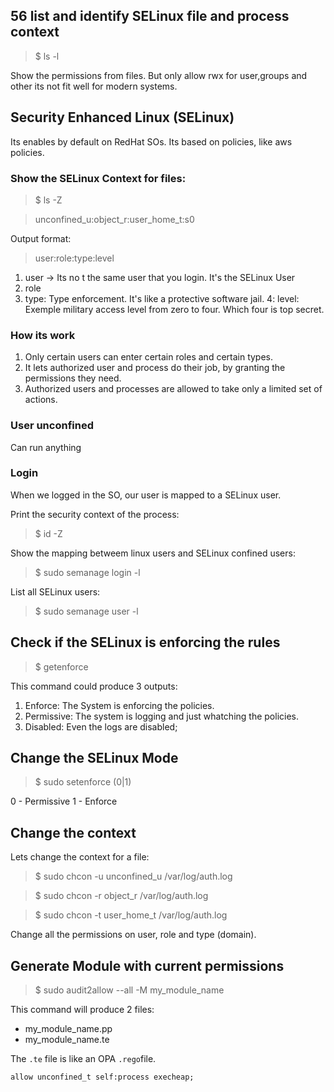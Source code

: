 ##  56 list and identify SELinux file and process context

> $ ls -l

Show the permissions from files. But only allow rwx for user,groups and other its not fit well for modern systems.

## Security Enhanced Linux (SELinux)

Its enables by default on RedHat SOs. Its based on policies, like aws policies.


### Show the SELinux Context for files:

> $ ls -Z

> unconfined_u:object_r:user_home_t:s0

Output format:

> user:role:type:level

1. user -> Its no t the same user that you login. It's the SELinux User
2. role
3. type: Type enforcement. It's like a protective software jail.
4: level: Exemple military access level from zero to four. Which four is top secret.


### How its work

1. Only certain users can enter certain roles and certain types.
2. It lets authorized user and process do their job, by granting the permissions they need.
3. Authorized users and processes are allowed to take only a limited set of actions.

### User unconfined

Can run anything

### Login

When we logged in the SO, our user is mapped to a SELinux user.

Print the security context of the process:

> $ id -Z

Show the mapping betweem linux users and SELinux confined users:

> $ sudo semanage login -l

List all SELinux users:

> $ sudo semanage user -l


## Check if the SELinux is enforcing the rules

> $ getenforce

This command could produce 3 outputs:

1. Enforce: The System is enforcing the policies.
2. Permissive: The system is logging and just whatching the policies.
3. Disabled: Even the logs are disabled;


## Change the SELinux Mode

> $ sudo setenforce (0|1)

0 - Permissive
1 - Enforce


## Change the context

Lets change the context for a file:

> $ sudo chcon -u unconfined_u /var/log/auth.log

> $ sudo chcon -r object_r /var/log/auth.log

> $ sudo chcon -t user_home_t /var/log/auth.log

Change all the permissions on user, role and type (domain).

## Generate Module with current permissions

> $ sudo audit2allow --all -M my_module_name

This command will produce 2 files:

- my_module_name.pp
- my_module_name.te

The `.te` file is like an OPA `.rego`file.


```
allow unconfined_t self:process execheap;
```
